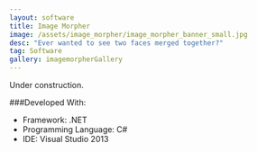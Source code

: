 ```yaml
---
layout: software
title: Image Morpher
image: /assets/image_morpher/image_morpher_banner_small.jpg
desc: "Ever wanted to see two faces merged together?"
tag: Software
gallery: imagemorpherGallery
---
```

Under construction.

###Developed With:
* Framework: .NET
* Programming Language: C#
* IDE: Visual Studio 2013
